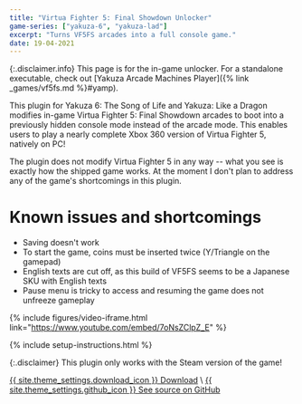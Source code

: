 ```yaml
---
title: "Virtua Fighter 5: Final Showdown Unlocker"
game-series: ["yakuza-6", "yakuza-lad"]
excerpt: "Turns VF5FS arcades into a full console game."
date: 19-04-2021
---
```


{:.disclaimer.info}
This page is for the in-game unlocker. For a standalone executable, check out [Yakuza Arcade Machines Player]({% link _games/vf5fs.md %}#yamp).

This plugin for Yakuza 6: The Song of Life and Yakuza: Like a Dragon modifies in-game Virtua Fighter 5: Final Showdown arcades
to boot into a previously hidden console mode instead of the arcade mode. This enables users to play a nearly
complete Xbox 360 version of Virtua Fighter 5, natively on PC!

The plugin does not modify Virtua Fighter 5 in any way -- what you see is exactly how the shipped game works.
At the moment I don't plan to address any of the game's shortcomings in this plugin.

# Known issues and shortcomings
* Saving doesn't work
* To start the game, coins must be inserted twice (Y/Triangle on the gamepad)
* English texts are cut off, as this build of VF5FS seems to be a Japanese SKU with English texts
* Pause menu is tricky to access and resuming the game does not unfreeze gameplay

{% include figures/video-iframe.html link="https://www.youtube.com/embed/7oNsZClpZ_E" %}

{% include setup-instructions.html %}

{:.disclaimer}
This plugin only works with the Steam version of the game!

<a href="https://github.com/CookiePLMonster/VF5FS-Unlocker/releases/latest/download/VF5FS-Unlocker.zip" class="button" role="button">{{ site.theme_settings.download_icon }} Download</a> \\
<a href="https://github.com/CookiePLMonster/VF5FS-Unlocker" class="button github" role="button" target="_blank">{{ site.theme_settings.github_icon }} See source on GitHub</a>
